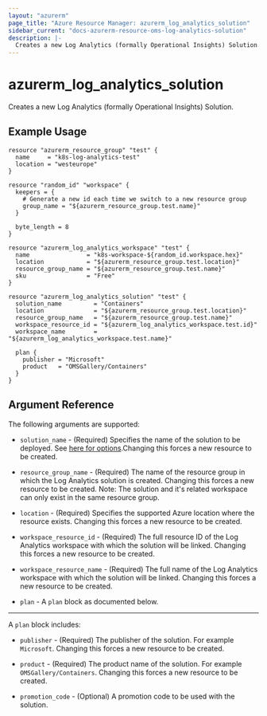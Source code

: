 ```yaml
---
layout: "azurerm"
page_title: "Azure Resource Manager: azurerm_log_analytics_solution"
sidebar_current: "docs-azurerm-resource-oms-log-analytics-solution"
description: |-
  Creates a new Log Analytics (formally Operational Insights) Solution.
---
```


# azurerm_log_analytics_solution

Creates a new Log Analytics (formally Operational Insights) Solution.

## Example Usage

```hcl
resource "azurerm_resource_group" "test" {
  name     = "k8s-log-analytics-test"
  location = "westeurope"
}

resource "random_id" "workspace" {
  keepers = {
    # Generate a new id each time we switch to a new resource group
    group_name = "${azurerm_resource_group.test.name}"
  }

  byte_length = 8
}

resource "azurerm_log_analytics_workspace" "test" {
  name                = "k8s-workspace-${random_id.workspace.hex}"
  location            = "${azurerm_resource_group.test.location}"
  resource_group_name = "${azurerm_resource_group.test.name}"
  sku                 = "Free"
}

resource "azurerm_log_analytics_solution" "test" {
  solution_name         = "Containers"
  location              = "${azurerm_resource_group.test.location}"
  resource_group_name   = "${azurerm_resource_group.test.name}"
  workspace_resource_id = "${azurerm_log_analytics_workspace.test.id}"
  workspace_name        = "${azurerm_log_analytics_workspace.test.name}"

  plan {
    publisher = "Microsoft"
    product   = "OMSGallery/Containers"
  }
}
```

## Argument Reference

The following arguments are supported:

* `solution_name` - (Required) Specifies the name of the solution to be deployed. See [here for options](https://docs.microsoft.com/en-us/azure/log-analytics/log-analytics-add-solutions).Changing this forces a new resource to be created.

* `resource_group_name` - (Required) The name of the resource group in which the Log Analytics solution is created. Changing this forces a new resource to be created. Note: The solution and it's related workspace can only exist in the same resource group.

* `location` - (Required) Specifies the supported Azure location where the resource exists. Changing this forces a new resource to be created.

* `workspace_resource_id` - (Required) The full resource ID of the Log Analytics workspace with which the solution will be linked. Changing this forces a new resource to be created.

* `workspace_resource_name` - (Required) The full name of the Log Analytics workspace with which the solution will be linked. Changing this forces a new resource to be created.

* `plan` - A `plan` block as documented below.

---

A `plan` block includes:

* `publisher` - (Required) The publisher of the solution. For example `Microsoft`. Changing this forces a new resource to be created.

* `product` - (Required) The product name of the solution. For example `OMSGallery/Containers`. Changing this forces a new resource to be created.

* `promotion_code` - (Optional) A promotion code to be used with the solution.
